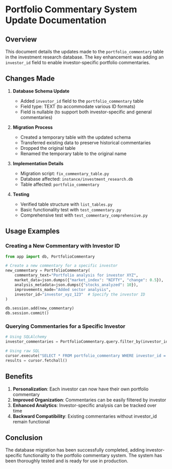 # Portfolio Commentary System Update Documentation

## Overview

This document details the updates made to the `portfolio_commentary` table in the investment research database. The key enhancement was adding an `investor_id` field to enable investor-specific portfolio commentaries.

## Changes Made

1. **Database Schema Update**
   - Added `investor_id` field to the `portfolio_commentary` table
   - Field type: TEXT (to accommodate various ID formats)
   - Field is nullable (to support both investor-specific and general commentaries)

2. **Migration Process**
   - Created a temporary table with the updated schema
   - Transferred existing data to preserve historical commentaries
   - Dropped the original table
   - Renamed the temporary table to the original name

3. **Implementation Details**
   - Migration script: `fix_commentary_table.py`
   - Database affected: `instance/investment_research.db`
   - Table affected: `portfolio_commentary`

4. **Testing**
   - Verified table structure with `list_tables.py`
   - Basic functionality test with `test_commentary.py`
   - Comprehensive test with `test_commentary_comprehensive.py`

## Usage Examples

### Creating a New Commentary with Investor ID

```python
from app import db, PortfolioCommentary

# Create a new commentary for a specific investor
new_commentary = PortfolioCommentary(
    commentary_text="Portfolio analysis for investor XYZ",
    market_data=json.dumps({"market_index": "NIFTY", "change": 0.5}),
    analysis_metadata=json.dumps({"stocks_analyzed": 10}),
    improvements_made="Added sector analysis",
    investor_id="investor_xyz_123"  # Specify the investor ID
)

db.session.add(new_commentary)
db.session.commit()
```

### Querying Commentaries for a Specific Investor

```python
# Using SQLAlchemy
investor_commentaries = PortfolioCommentary.query.filter_by(investor_id="investor_xyz_123").all()

# Using raw SQL
cursor.execute("SELECT * FROM portfolio_commentary WHERE investor_id = ?", ("investor_xyz_123",))
results = cursor.fetchall()
```

## Benefits

1. **Personalization**: Each investor can now have their own portfolio commentary
2. **Improved Organization**: Commentaries can be easily filtered by investor
3. **Enhanced Analytics**: Investor-specific analysis can be tracked over time
4. **Backward Compatibility**: Existing commentaries without investor_id remain functional

## Conclusion

The database migration has been successfully completed, adding investor-specific functionality to the portfolio commentary system. The system has been thoroughly tested and is ready for use in production.

